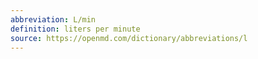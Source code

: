```yaml
---
abbreviation: L/min
definition: liters per minute
source: https://openmd.com/dictionary/abbreviations/l
---
```

